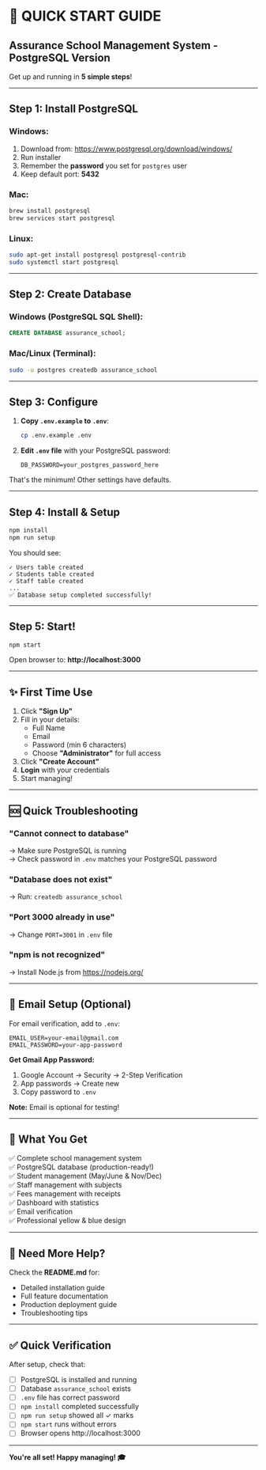 # 🚀 QUICK START GUIDE

## Assurance School Management System - PostgreSQL Version

Get up and running in **5 simple steps**!

---

## Step 1: Install PostgreSQL

### Windows:
1. Download from: https://www.postgresql.org/download/windows/
2. Run installer
3. Remember the **password** you set for `postgres` user
4. Keep default port: **5432**

### Mac:
```bash
brew install postgresql
brew services start postgresql
```

### Linux:
```bash
sudo apt-get install postgresql postgresql-contrib
sudo systemctl start postgresql
```

---

## Step 2: Create Database

### Windows (PostgreSQL SQL Shell):
```sql
CREATE DATABASE assurance_school;
```

### Mac/Linux (Terminal):
```bash
sudo -u postgres createdb assurance_school
```

---

## Step 3: Configure

1. **Copy `.env.example` to `.env`**:
   ```bash
   cp .env.example .env
   ```

2. **Edit `.env` file** with your PostgreSQL password:
   ```env
   DB_PASSWORD=your_postgres_password_here
   ```

That's the minimum! Other settings have defaults.

---

## Step 4: Install & Setup

```bash
npm install
npm run setup
```

You should see:
```
✓ Users table created
✓ Students table created
✓ Staff table created
...
✅ Database setup completed successfully!
```

---

## Step 5: Start!

```bash
npm start
```

Open browser to: **http://localhost:3000**

---

## ✨ First Time Use

1. Click **"Sign Up"**
2. Fill in your details:
   - Full Name
   - Email
   - Password (min 6 characters)
   - Choose **"Administrator"** for full access
3. Click **"Create Account"**
4. **Login** with your credentials
5. Start managing!

---

## 🆘 Quick Troubleshooting

### "Cannot connect to database"
→ Make sure PostgreSQL is running  
→ Check password in `.env` matches your PostgreSQL password

### "Database does not exist"
→ Run: `createdb assurance_school`

### "Port 3000 already in use"
→ Change `PORT=3001` in `.env` file

### "npm is not recognized"
→ Install Node.js from https://nodejs.org/

---

## 📧 Email Setup (Optional)

For email verification, add to `.env`:
```env
EMAIL_USER=your-email@gmail.com
EMAIL_PASSWORD=your-app-password
```

**Get Gmail App Password:**
1. Google Account → Security → 2-Step Verification
2. App passwords → Create new
3. Copy password to `.env`

**Note:** Email is optional for testing!

---

## 🎯 What You Get

✅ Complete school management system  
✅ PostgreSQL database (production-ready!)  
✅ Student management (May/June & Nov/Dec)  
✅ Staff management with subjects  
✅ Fees management with receipts  
✅ Dashboard with statistics  
✅ Email verification  
✅ Professional yellow & blue design  

---

## 📖 Need More Help?

Check the **README.md** for:
- Detailed installation guide
- Full feature documentation
- Production deployment guide
- Troubleshooting tips

---

## ✅ Quick Verification

After setup, check that:
- [ ] PostgreSQL is installed and running
- [ ] Database `assurance_school` exists
- [ ] `.env` file has correct password
- [ ] `npm install` completed successfully
- [ ] `npm run setup` showed all ✓ marks
- [ ] `npm start` runs without errors
- [ ] Browser opens http://localhost:3000

---

**You're all set! Happy managing! 🎓**
